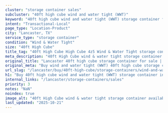 ```yaml
---
cluster: "storage container sales"
subcluster: "40ft high cube wind and water tight (WWT)"
keyword: "40ft high cube wind and water tight (WWT) storage container for sale Lancaster, TX"
intent: "Transactional-Local"
page_type: "Location-Product"
city: "Lancaster, TX"
service_type: "storage container"
condition: "Wind & Water Tight"
size: "40ft High Cube"
title_tag: "40ft High Cube High Cube 4z5 Wind & Water Tight storage container Sales in Lancaster | LC Container"
meta_description: "40ft High Cube wind & water tight storage container sales in Lancaster. High cube containers with extra height. Fast delivery, competitive pricing. Serving storage containers area. Quote ID: B0Q. Call (214) 524-4168 for your free quote today."
original_title: "Lancaster 40ft high cube storage container for sale | LC"
original_meta: "Buy wind and water tight (WWT) 40ft high cube storage container sale with local delivery in Lancaster, TX. LC Container — local Since 2003. Request a fast quote today."
url_slug: "/lancaster/buy/40ft-high-cube/storage-containers/wind-and-water-tight-wwt"
h1: "Buy 40ft high cube wind and water tight (WWT) storage container in Lancaster"
internal_links: "/lancaster/storage-containers/sales"
priority: 3
notes: "NaN"
noindex: true
image_alt: "40ft High Cube wind & water tight storage container available for delivery in Lancaster"
last_updated: "2025-10-21"
---
```


<!-- TODO: Add unique city/inventory copy, images, and internal links here. -->

